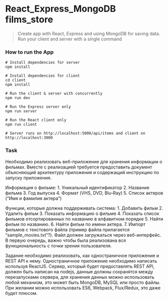 # React_Express_MongoDB films_store 
> Create app with React, Express and using MongoDB for saving data. Run your client and server with a single command


### How to run the App

```
# Install dependencies for server
npm install

# Install dependencies for client
cd client
npm install

# Run the client & server with concurrently
npm run dev

# Run the Express server only
npm run server

# Run the React client only
npm run client

# Server runs on http://localhost:5000/api/items and client on http://localhost:3000
```

### Task

Необходимо реализовать веб-приложение для хранения информации о фильмах. Вместе с реализацией требуется предоставить документ объясняющий архитектуру приложения и содержащий инструкцию по запуску приложения. 

Информация о фильме: 1. Уникальный идентификатор 2. Название фильма 3. Год выпуска 4. Формат (VHS, DVD, Blu-Ray) 5. Список актеров (“Имя и фамилия актера”) 

Функции, которые должна поддерживать система: 1. Добавить фильм 2. Удалить фильм 3. Показать информацию о фильме 4. Показать список фильмов отсортированных по названию в алфавитном порядке 5. Найти фильм по названию. 6. Найти фильм по имени актера. 7. Импорт фильмов с текстового файла (пример файла прилагается “sample_movies.txt”?). Файл должен загружаться через веб-интерфейс. 
 В первую очередь, важно чтобы была реализована вся функциональность с точки зрения пользователя.  
 
Задание необходимо реализовать, как одностраничное приложение и REST API к нему. Одностраничное приложение необходимо написать используя ReactJS. Сервер, который будет предоставлять REST API, должен быть написан на nodejs, данные должны сохранятся между перезапусками сервера, для хранения данных можно использовать любой механизм, это может быть MongoDB, MySQL или просто файлы. При желании можно использовать ES6, Webpack, Flux/Redux, это даже будет плюсом. 
 
